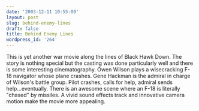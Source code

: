```yaml
---
date: '2003-12-11 10:55:00'
layout: post
slug: behind-enemy-lines
draft: false
title: Behind Enemy Lines
wordpress_id: '264'
---
```


This is yet another war movie along the lines of Black Hawk Down. The story is nothing special but the casting was done particularly well and there is some interesting cinematography. Owen Wilson plays a wisecracking F-18 navigator whose plane crashes. Gene Hackman is the admiral in charge of Wilson's battle group. Pilot crashes, calls for help, admiral sends help...eventually. There is an awesome scene where an F-18 is literally "chased" by missiles. A vivid sound effects track and innovative camera motion make the movie more appealing.

